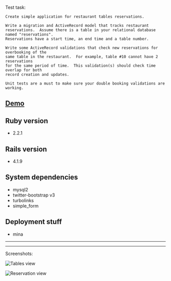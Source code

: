 Test task:
```
Create simple application for restaurant tables reservations.

Write a migration and ActiveRecord model that tracks restaurant reservations.  Assume there is a table in your relational database named "reservations".
Reservations have a start time, an end time and a table number.

Write some ActiveRecord validations that check new reservations for overbooking of the
same table in the restaurant.  For example, table #10 cannot have 2 reservations
for the same period of time.  This validation(s) should check time overlap for both
record creation and updates.

Unit tests are a must to make sure your double booking validations are working.
```

## [Demo](http://46.101.187.243/tables)


## Ruby version
  * 2.2.1

## Rails version
  * 4.1.9

## System dependencies
  * mysql2
  * twitter-bootstrap v3
  * turbolinks
  * simple_form

## Deployment stuff
  * mina

* * *
* * *
Screenshots:

![Tables view](https://dl.dropboxusercontent.com/u/2759137/tables.png "Tables view")

![Reservation view](https://dl.dropboxusercontent.com/u/2759137/reservations.png "Reservation view")